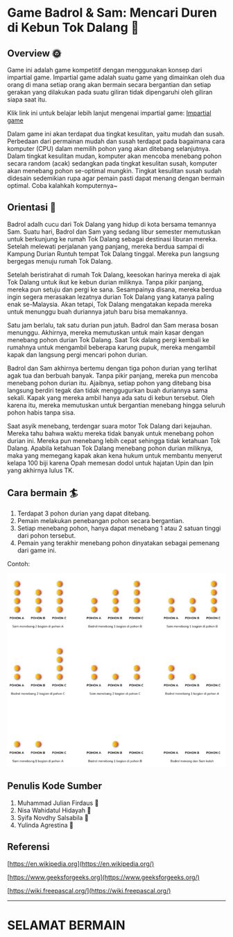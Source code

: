 # Game Badrol & Sam: Mencari Duren di Kebun Tok Dalang :deciduous_tree:
## Overview :sun_with_face:
Game ini adalah game kompetitif dengan menggunakan konsep dari impartial game. Impartial game adalah suatu game yang dimainkan oleh dua orang di mana setiap orang akan bermain secara bergantian dan setiap gerakan yang dilakukan pada suatu giliran tidak dipengaruhi oleh giliran siapa saat itu. 

Klik link ini untuk belajar lebih lanjut mengenai impartial game:
[Impartial game](https://en.wikipedia.org/wiki/Impartial_game)

Dalam game ini akan terdapat dua tingkat kesulitan, yaitu mudah dan susah. Perbedaan dari permainan mudah dan susah terdapat pada bagaimana cara komputer (CPU) dalam memilih pohon yang akan ditebang selanjutnya. Dalam tingkat kesulitan mudan, komputer akan mencoba menebang pohon secara random (acak) sedangkan pada tingkat kesulitan susah, komputer akan menebang pohon se-optimal mungkin. Tingkat kesulitan susah sudah didesain sedemikian rupa agar pemain pasti dapat menang dengan bermain optimal. Coba kalahkah komputernya~

## Orientasi :milky_way:
Badrol adalh cucu dari Tok Dalang yang hidup di kota bersama temannya Sam. Suatu hari, Badrol dan Sam yang sedang libur semester memutuskan untuk berkunjung ke rumah Tok Dalang sebagai destinasi liburan mereka. Setelah melewati perjalanan yang panjang, mereka berdua sampai di Kampung Durian Runtuh tempat Tok Dalang tinggal. Mereka pun langsung bergegas menuju rumah Tok Dalang.

Setelah beristirahat di rumah Tok Dalang, keesokan harinya mereka di ajak Tok Dalang untuk ikut ke kebun durian miliknya. Tanpa pikir panjang, mereka pun setuju dan pergi ke sana. Sesampainya disana, mereka berdua ingin segera merasakan lezatnya durian Tok Dalang yang katanya paling enak se-Malaysia. Akan tetapi, Tok Dalang mengatakan kepada mereka untuk menunggu buah duriannya jatuh baru bisa memakannya.

Satu jam berlalu, tak satu durian pun jatuh. Badrol dan Sam merasa bosan menunggu. Akhirnya, mereka memutuskan untuk main kasar dengan menebang pohon durian Tok Dalang. Saat Tok dalang pergi kembali ke rumahnya untuk mengambil beberapa karung pupuk, mereka mengambil kapak dan langsung pergi mencari pohon durian. 

Badrol dan Sam akhirnya bertemu dengan tiga pohon durian yang terlihat agak tua dan berbuah banyak. Tanpa pikir panjang, mereka pun mencoba menebang pohon durian itu. Ajaibnya, setiap pohon yang ditebang bisa langsung berdiri tegak dan tidak menggugurkan buah duriannya sama sekali. Kapak yang mereka ambil hanya ada satu di kebun tersebut. Oleh karena itu, mereka memutuskan untuk bergantian menebang hingga seluruh pohon habis tanpa sisa. 

Saat asyik menebang, terdengar suara motor Tok Dalang dari kejauhan. Mereka tahu bahwa waktu mereka tidak banyak untuk menebang pohon durian ini. Mereka pun menebang lebih cepat sehingga tidak ketahuan Tok Dalang. Apabila ketahuan Tok Dalang menebang pohon durian miliknya, maka yang memegang kapak akan kena hukum untuk membantu menyerut kelapa 100 biji karena Opah memesan dodol untuk hajatan Upin dan Ipin yang akhirnya lulus TK.

## Cara bermain :surfer:
1. Terdapat 3 pohon durian yang dapat ditebang.
2. Pemain melakukan penebangan pohon secara bergantian.
3. Setiap menebang pohon, hanya dapat menebang 1 atau 2 satuan tinggi dari pohon tersebut.
4. Pemain yang terakhir menebang pohon dinyatakan sebagai pemenang dari game ini.

Contoh:

![Prantinjau Tidak tersedia](BadrolAssets.jpeg)

## Penulis Kode Sumber
1. Muhammad Julian Firdaus :boy:
2. Nisa Wahidatul Hidayah :girl:
3. Syifa Novdhy Salsabila :girl:
4. Yulinda Agrestina :girl:

## Referensi
[https://en.wikipedia.org](https://en.wikipedia.org/)

[https://www.geeksforgeeks.org](https://www.geeksforgeeks.org/)

[https://wiki.freepascal.org/](https://wiki.freepascal.org/)

---
# **SELAMAT BERMAIN**
